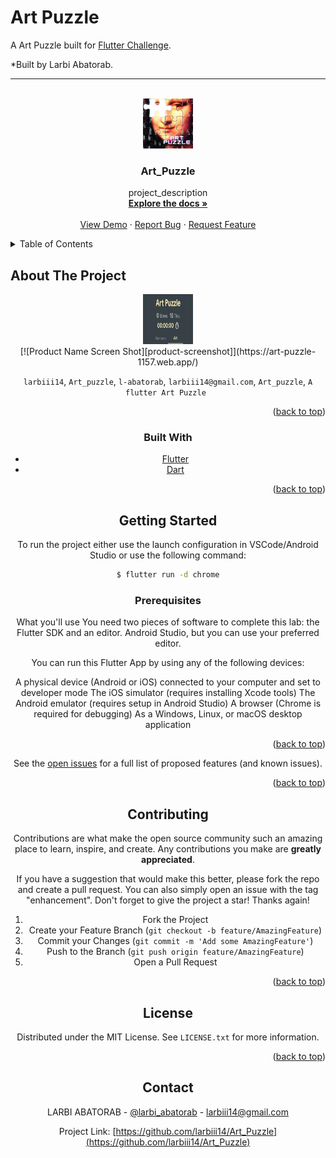 <div id="top"></div>

# Art Puzzle

A Art Puzzle built for [Flutter Challenge](https://flutterhack.devpost.com/).

*Built by Larbi Abatorab.


---


<!-- PROJECT LOGO -->
<br />
<div align="center">
  <a href="https://github.com/larbiii14/Art_Puzzle">
    <img src="assets/images/art_puzzle_logo.png" alt="Logo" width="80" height="80">
  </a>

<h3 align="center">Art_Puzzle</h3>

  <p align="center">
    project_description
    <br />
    <a href="https://github.com/larbiii14/Art_Puzzle"><strong>Explore the docs »</strong></a>
    <br />
    <br />
    <a href="https://github.com/larbiii14/Art_Puzzle">View Demo</a>
    ·
    <a href="https://github.com/larbiii14/Art_Puzzle/issues">Report Bug</a>
    ·
    <a href="https://github.com/larbiii14/Art_Puzzle/issues">Request Feature</a>
  </p>
</div>



<!-- TABLE OF CONTENTS -->
<details>
  <summary>Table of Contents</summary>
  <ol>
    <li>
      <a href="#about-the-project">About The Project</a>
      <ul>
        <li><a href="#built-with">Built With</a></li>
      </ul>
    </li>
    <li>
      <a href="#getting-started">Getting Started</a>
      <ul>
        <li><a href="#prerequisites">Prerequisites</a></li>
        <li><a href="#installation">Installation</a></li>
      </ul>
    </li>
    <li><a href="#usage">Usage</a></li>
    <li><a href="#roadmap">Roadmap</a></li>
    <li><a href="#contributing">Contributing</a></li>
    <li><a href="#license">License</a></li>
    <li><a href="#contact">Contact</a></li>
    <li><a href="#acknowledgments">Acknowledgments</a></li>
  </ol>
</details>



<!-- ABOUT THE PROJECT -->
## About The Project
<div align="center">
  <a href="https://github.com/larbiii14/Art_Puzzle">
    <img src="assets/images/art_puzzle_header.png" alt="Logo" width="80" height="80">
  </a>
  <br />
[![Product Name Screen Shot][product-screenshot]](https://art-puzzle-1157.web.app/)

 `larbiii14`, `Art_puzzle`, `l-abatorab`, `larbiii14@gmail.com`, `Art_puzzle`, `A flutter Art Puzzle `

<p align="right">(<a href="#top">back to top</a>)</p>



### Built With

* [Flutter](https://flutter.dev/)
* [Dart](https://dart.dev/)


<p align="right">(<a href="#top">back to top</a>)</p>



<!-- GETTING STARTED -->
## Getting Started

To run the project either use the launch configuration in VSCode/Android Studio or use the following command:

```sh
$ flutter run -d chrome
```

### Prerequisites

What you'll use
You need two pieces of software to complete this lab: the Flutter SDK and an editor.  Android Studio, but you can use your preferred editor.

You can run this Flutter App by using any of the following devices:

A physical device (Android or iOS) connected to your computer and set to developer mode
The iOS simulator (requires installing Xcode tools)
The Android emulator (requires setup in Android Studio)
A browser (Chrome is required for debugging)
As a Windows, Linux, or macOS desktop application


<p align="right">(<a href="#top">back to top</a>)</p>




See the [open issues](https://github.com/larbiii14/Art_Puzzle/issues) for a full list of proposed features (and known issues).

<p align="right">(<a href="#top">back to top</a>)</p>



<!-- CONTRIBUTING -->
## Contributing

Contributions are what make the open source community such an amazing place to learn, inspire, and create. Any contributions you make are **greatly appreciated**.

If you have a suggestion that would make this better, please fork the repo and create a pull request. You can also simply open an issue with the tag "enhancement".
Don't forget to give the project a star! Thanks again!

1. Fork the Project
2. Create your Feature Branch (`git checkout -b feature/AmazingFeature`)
3. Commit your Changes (`git commit -m 'Add some AmazingFeature'`)
4. Push to the Branch (`git push origin feature/AmazingFeature`)
5. Open a Pull Request

<p align="right">(<a href="#top">back to top</a>)</p>



<!-- LICENSE -->
## License

Distributed under the MIT License. See `LICENSE.txt` for more information.

<p align="right">(<a href="#top">back to top</a>)</p>



## Contact

LARBI ABATORAB - [@larbi_abatorab](https://twitter.com/larbi_abatorab) - larbiii14@gmail.com

Project Link: [https://github.com/larbiii14/Art_Puzzle](https://github.com/larbiii14/Art_Puzzle)





[contributors-shield]: https://img.shields.io/github/contributors/larbiii14/Art_Puzzle.svg?style=for-the-badge
[contributors-url]: https://github.com/larbiii14/Art_Puzzle/graphs/contributors
[forks-shield]: https://img.shields.io/github/forks/larbiii14/Art_Puzzle.svg?style=for-the-badge
[forks-url]: https://github.com/larbiii14/Art_Puzzle/network/members
[stars-shield]: https://img.shields.io/github/stars/larbiii14/Art_Puzzle.svg?style=for-the-badge
[stars-url]: https://github.com/larbiii14/Art_Puzzle/stargazers
[issues-shield]: https://img.shields.io/github/issues/larbiii14/Art_Puzzle.svg?style=for-the-badge
[issues-url]: https://github.com/larbiii14/Art_Puzzle/issues
[license-shield]: https://img.shields.io/github/license/larbiii14/Art_puzzle.svg?style=for-the-badge
[license-url]: https://github.com/larbiii14/Art_Puzzle/blob/master/LICENSE.txt
[linkedin-shield]: https://img.shields.io/badge/-LinkedIn-black.svg?style=for-the-badge&logo=linkedin&colorB=555
[linkedin-url]: https://linkedin.com/in/l-abatorab
[product-screenshot]: images/screenshot.png
